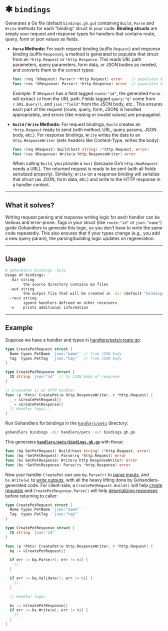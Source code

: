 # ✱ `bindings`

Generates a Go file (default `bindings.gh.go`) containing `Build`, `Parse` and `Write` methods for each “binding” struct in your code. **Binding structs** are simply your request and response types for handlers that contains route, query, form or json values as fields.

-   **`Parse` Methods:** For each request binding (suffix `Request`) and response binding (suffix `Response`), a method is generated to populate that struct from an `*http.Request` or `*http.Response`. This reads URL path parameters, query parameters, form data, or JSON bodies as needed, and converts them to the correct types:

    ```go
    func (req *XRequest) Parse(r *http.Request) error    // populates XRequest from HTTP request
    func (res *XResponse) Parse(r *http.Response) error  // populates XResponse from HTTP response
    ```

    _Example:_ If `XRequest` has a field tagged `route:"id"`, the generated `Parse` will extract `id` from the URL path. Fields tagged `query:"q"` come from `r.URL.Query()`, and `json:"field"` from the JSON body, etc.. This ensures each part of the request (route, query, form, JSON) is handled appropriately, and errors (like missing or invalid values) are propagated.

-   **`Build` / `Write` Methods:** For request bindings, `Build` creates an `*http.Request` ready to send (with method, URL, query params, JSON body, etc.). For response bindings, `Write` writes the data to an `http.ResponseWriter` (sets headers like Content-Type, writes the body):

    ```go
    func (req XRequest) Build(host string) (*http.Request, error)
    func (res XResponse) Write(w http.ResponseWriter) error
    ```

    When calling `Build`, you provide a `host` (because Go’s `http.NewRequest` needs a URL). The returned request is ready to be sent (with all fields serialized properly). Similarly, `Write` on a response binding will serialize that struct (as JSON, form data, etc.) and write to the HTTP response in a handler context.

---

## What it solves?

Writing request parsing and response writing logic for each handler can be tedious and error-prone. Tags in your struct (like `route:"id"` or `json:"name"`) guide Gohandlers to generate this logic, so you don’t have to write the same code repeatedly. This also ensures that if your types change (e.g., you add a new query param), the parsing/building logic updates on regeneration.

---

## Usage

```sh
# gohandlers bindings -help
Usage of bindings:
  -dir string
        the source directory contains Go files
  -out string
        the output file that will be created in -dir (default "bindings.gh.go")
  -recv string
        ignore handlers defined on other receivers
  -v    prints additional information
```

---

## Example

Suppose we have a handler and types in [handlers/pets/create.go](https://github.com/ufukty/gohandlers-petstore/handlers/pets/create.go):

```go
type CreatePetRequest struct {
  Name types.PetName `json:"name"` // from JSON body
  Tag  types.PetTag  `json:"tag"`  // from JSON body
}

type CreatePetResponse struct {
  ID string `json:"id"` // to JSON body of response
}

// CreatePet is an HTTP handler
func (p *Pets) CreatePet(w http.ResponseWriter, r *http.Request) {
  _ = &CreatePetRequest{}
  _ = &CreatePetResponse{}
  // Handler logic...
}
```

Run Gohandlers for bindings in the [`handlers/pets`](https://github.com/ufukty/gohandlers-petstore/tree/main/handlers/pets) directory:

```bash
gohandlers bindings -dir handlers/pets -out bindings.gh.go
```

This generates [**`handlers/pets/bindings.gh.go`**](https://github.com/ufukty/gohandlers-petstore/blob/main/handlers/pets/bindings.gh.go) with those:

```go
func (bq GetPetRequest) Build(host string) (*http.Request, error)
func (bq *GetPetRequest) Parse(rq *http.Request) error
func (bs GetPetResponse) Write(w http.ResponseWriter) error
func (bs *GetPetResponse) Parse(rs *http.Response) error
```

Now your handler `CreatePet` can use `bq.Parse(r)` to [parse inputs](https://github.com/ufukty/gohandlers-petstore/blob/280eff72d24d32f5d61b32361653de906cd639bd/handlers/pets/create.go#L21), and `bs.Write(w)` to [write outputs](https://github.com/ufukty/gohandlers-petstore/blob/280eff72d24d32f5d61b32361653de906cd639bd/handlers/pets/create.go#L32), with all the heavy lifting done by Gohandlers-generated code. For client-side, a `CreatePetRequest.Build()` will help [create requests](https://github.com/ufukty/gohandlers-petstore/blob/280eff72d24d32f5d61b32361653de906cd639bd/client/client.gh.go#L28) and `CreatePetResponse.Parse()` will help [deserializing responses](https://github.com/ufukty/gohandlers-petstore/blob/280eff72d24d32f5d61b32361653de906cd639bd/client/client.gh.go#L40) before returning to caller:

```go
type CreatePetRequest struct {
  Name types.PetName `json:"name"`
  Tag  types.PetTag  `json:"tag"`
}

type CreatePetResponse struct {
  ID string `json:"id"`
}

func (p *Pets) CreatePet(w http.ResponseWriter, r *http.Request) {
  bq := &CreatePetRequest{}

  if err := bq.Parse(r); err != nil {
    //
  }

  if err := bq.Validate(); err != nil {
    //
  }

  // Handler logic

  bs := &CreatePetResponse{}
  if err := bs.Write(w); err != nil {
    //
  }
}
```
